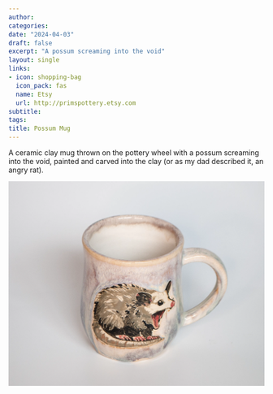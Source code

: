 ```yaml
---
author: 
categories:
date: "2024-04-03"
draft: false
excerpt: "A possum screaming into the void"
layout: single
links:
- icon: shopping-bag
  icon_pack: fas
  name: Etsy
  url: http://primspottery.etsy.com
subtitle: 
tags:
title: Possum Mug
---
```

A ceramic clay mug thrown on the pottery wheel with a possum screaming into the void, painted and carved into the clay (or as my dad described it, an angry rat). 

![Possum Mug](featured.webp)